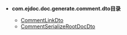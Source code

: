 





- **com.ejdoc.doc.generate.comment.dto目录**

	- [CommentLinkDto](jdocGenerate/com/ejdoc/doc/generate/comment/dto/CommentLinkDto.md)
	- [CommentSerializeRootDocDto](jdocGenerate/com/ejdoc/doc/generate/comment/dto/CommentSerializeRootDocDto.md)
